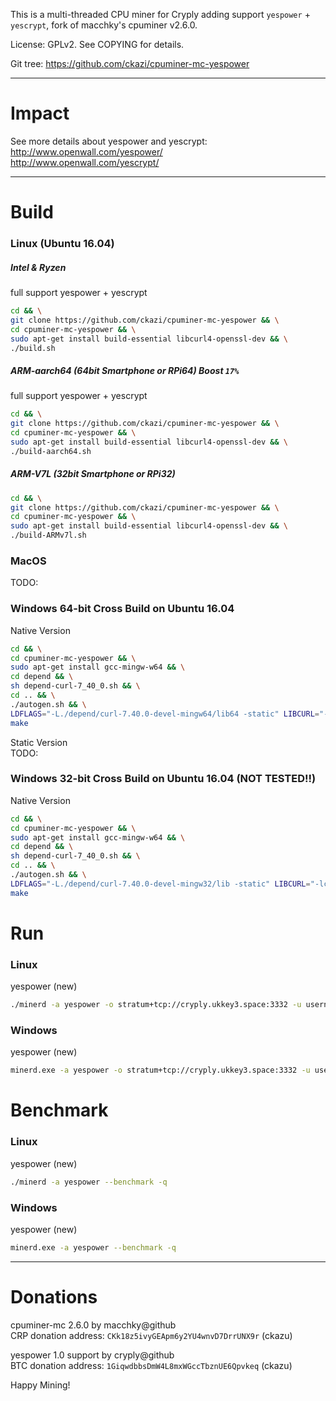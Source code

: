This is a multi-threaded CPU miner for Cryply adding support `yespower` + `yescrypt`, fork of macchky's cpuminer v2.6.0.

License: GPLv2. See COPYING for details.

Git tree: https://github.com/ckazi/cpuminer-mc-yespower

*****
# Impact

See more details about yespower and yescrypt:  
http://www.openwall.com/yespower/  
http://www.openwall.com/yescrypt/  

*****

# Build

### Linux (Ubuntu 16.04)

##### Intel & Ryzen
full support yespower + yescrypt
```bash
cd && \
git clone https://github.com/ckazi/cpuminer-mc-yespower && \
cd cpuminer-mc-yespower && \
sudo apt-get install build-essential libcurl4-openssl-dev && \
./build.sh
```

##### ARM-aarch64 (64bit Smartphone or RPi64) Boost `17%`
full support yespower + yescrypt
```bash
cd && \
git clone https://github.com/ckazi/cpuminer-mc-yespower && \
cd cpuminer-mc-yespower && \
sudo apt-get install build-essential libcurl4-openssl-dev && \
./build-aarch64.sh
```

##### ARM-V7L (32bit Smartphone or RPi32)
```bash
cd && \
git clone https://github.com/ckazi/cpuminer-mc-yespower && \
cd cpuminer-mc-yespower && \
sudo apt-get install build-essential libcurl4-openssl-dev && \
./build-ARMv7l.sh
```

### MacOS
TODO:

### Windows 64-bit Cross Build on Ubuntu 16.04

Native Version
```bash
cd && \
cd cpuminer-mc-yespower && \
sudo apt-get install gcc-mingw-w64 && \
cd depend && \
sh depend-curl-7_40_0.sh && \
cd .. && \
./autogen.sh && \
LDFLAGS="-L./depend/curl-7.40.0-devel-mingw64/lib64 -static" LIBCURL="-lcurldll" CFLAGS="-O3 -msse4.1 -funroll-loops -fomit-frame-pointer" ./configure --host=x86_64-w64-mingw32 --with-libcurl=depend/curl-7.40.0-devel-mingw64 && \
make
```

Static Version  
TODO:

### Windows 32-bit Cross Build on Ubuntu 16.04 (NOT TESTED!!)

Native Version
```bash
cd && \
cd cpuminer-mc-yespower && \
sudo apt-get install gcc-mingw-w64 && \
cd depend && \
sh depend-curl-7_40_0.sh && \
cd .. && \
./autogen.sh && \
LDFLAGS="-L./depend/curl-7.40.0-devel-mingw32/lib -static" LIBCURL="-lcurldll" CFLAGS="-O3 -msse4.1 -funroll-loops -fomit-frame-pointer" ./configure --host=i686-w64-mingw32 --with-libcurl=depend/curl-7.40.0-devel-mingw32 && \
make
```

# Run

### Linux
yespower (new)
```bash
./minerd -a yespower -o stratum+tcp://cryply.ukkey3.space:3332 -u username.workername -p workerpassword
```

### Windows
yespower (new)
```bash
minerd.exe -a yespower -o stratum+tcp://cryply.ukkey3.space:3332 -u username.workername -p workerpassword
```

# Benchmark

### Linux
yespower (new)
```bash
./minerd -a yespower --benchmark -q
```

### Windows
yespower (new)
```bash
minerd.exe -a yespower --benchmark -q
```

*****

# Donations

cpuminer-mc 2.6.0 by macchky@github  
CRP donation address: `CKk18z5ivyGEApm6y2YU4wnvD7DrrUNX9r` (ckazu)

yespower 1.0 support by cryply@github    
BTC donation address: `1GiqwdbbsDmW4L8mxWGccTbznUE6Qpvkeq` (ckazu)

Happy Mining!
